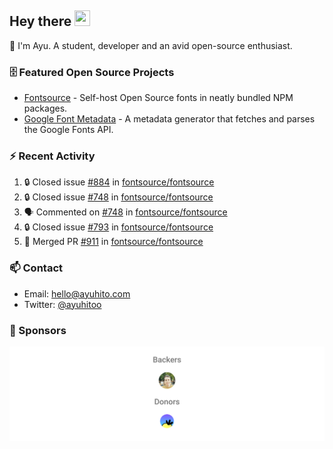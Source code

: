 ## Hey there <img src="https://media.giphy.com/media/hvRJCLFzcasrR4ia7z/giphy.gif" width="25" height="25">

📝 I'm Ayu. A student, developer and an avid open-source enthusiast.

### 🗄 Featured Open Source Projects

- [Fontsource](https://github.com/fontsource/fontsource) - Self-host Open Source fonts in neatly bundled NPM packages.
- [Google Font Metadata](https://github.com/fontsource/google-font-metadata) - A metadata generator that fetches and parses the Google Fonts API.

### ⚡ Recent Activity

<!--START_SECTION:activity-->

1. 🔒 Closed issue [#884](https://github.com/fontsource/fontsource/issues/884) in [fontsource/fontsource](https://github.com/fontsource/fontsource)
2. 🔒 Closed issue [#748](https://github.com/fontsource/fontsource/issues/748) in [fontsource/fontsource](https://github.com/fontsource/fontsource)
3. 🗣 Commented on [#748](https://github.com/fontsource/fontsource/issues/748#issuecomment-1849610874) in [fontsource/fontsource](https://github.com/fontsource/fontsource)
4. 🔒 Closed issue [#793](https://github.com/fontsource/fontsource/issues/793) in [fontsource/fontsource](https://github.com/fontsource/fontsource)
5. 🎉 Merged PR [#911](https://github.com/fontsource/fontsource/pull/911) in [fontsource/fontsource](https://github.com/fontsource/fontsource)
<!--END_SECTION:activity-->

### 📫 Contact

- Email: hello@ayuhito.com
- Twitter: [@ayuhitoo](https://twitter.com/ayuhitoo)

### :sparkling_heart: Sponsors

<p align="center">
  <a href="https://cdn.jsdelivr.net/gh/ayuhito/ayuhito/sponsors.svg">
    <img src='https://raw.githubusercontent.com/ayuhito/ayuhito/master/sponsors.svg'/>
  </a>
</p>
